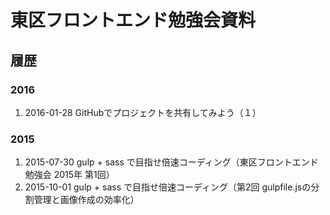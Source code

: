 # 東区フロントエンド勉強会資料

## 履歴

### 2016

1. 2016-01-28 GitHubでプロジェクトを共有してみよう（１）

### 2015

1. 2015-07-30 gulp + sass で目指せ倍速コーディング（東区フロントエンド勉強会 2015年 第1回）
2. 2015-10-01 gulp + sass で目指せ倍速コーディング（第2回 gulpfile.jsの分割管理と画像作成の効率化）
